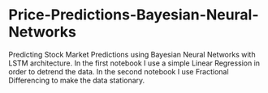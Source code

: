 # Price-Predictions-Bayesian-Neural-Networks
Predicting Stock Market Predictions using Bayesian Neural Networks with LSTM architecture. In the first notebook I use a simple Linear Regression in order to detrend the data. In the second notebook I use Fractional Differencing to make the data stationary.

